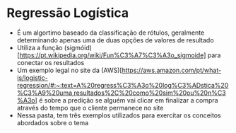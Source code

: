 # Regressão Logística
- É um algortimo baseado da classificação de rótulos, geralmente determinando apenas uma de duas opções de valores de resultado
- Utiliza a função (sigmóid)[https://pt.wikipedia.org/wiki/Fun%C3%A7%C3%A3o_sigmoide] para conectar os resultados
- Um exemplo legal no site da (AWS)[https://aws.amazon.com/pt/what-is/logistic-regression/#:~:text=A%20regress%C3%A3o%20log%C3%ADstica%20%C3%A9%20uma,resultados%2C%20como%20sim%20ou%20n%C3%A3o]
é sobre a predição se alguém vai clicar em finalizar a compra através do tempo que o cliente permanece no site
- Nessa pasta, tem três exemplos utilizados para exercitar os conceitos abordados sobre o tema
